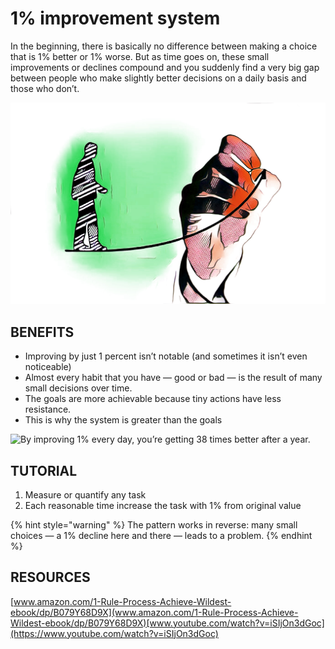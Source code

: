 # 1% improvement system

In the beginning, there is basically no difference between making a choice that is 1% better or 1% worse. But as time goes on, these small improvements or declines compound and you suddenly find a very big gap between people who make slightly better decisions on a daily basis and those who don’t. 

![Small choices don&#x2019;t make much of a difference at the time, but add up over the long-term.](.gitbook/assets/1-improvement_system_cover.jpg)

## **BENEFITS**

* Improving by just 1 percent isn’t notable \(and sometimes it isn’t even noticeable\)
* Almost every habit that you have — good or bad — is the result of many small decisions over time.
* The goals are more achievable because tiny actions have less resistance.
* This is why the system is greater than the goals

![By improving 1% every day, you&#x2019;re getting 38 times better after a year.](https://dxcore_35.gitbooks.io/knowledge/assets/gains.png)

## **TUTORIAL**

1. Measure or quantify any task
2. Each reasonable time increase the task with 1% from original value

{% hint style="warning" %}
The pattern works in reverse: many small choices — a 1% decline here and there — leads to a problem.
{% endhint %}

## RESOURCES

[www.amazon.com/1-Rule-Process-Achieve-Wildest-ebook/dp/B079Y68D9X](www.amazon.com/1-Rule-Process-Achieve-Wildest-ebook/dp/B079Y68D9X)[www.youtube.com/watch?v=iSIjOn3dGoc](https://www.youtube.com/watch?v=iSIjOn3dGoc)



